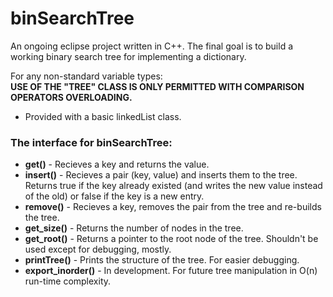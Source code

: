 # binSearchTree

An ongoing eclipse project written in C++.
The final goal is to build a working binary search tree for implementing a dictionary.

For any non-standard variable types:<br/>
<b>USE OF THE "TREE" CLASS IS ONLY PERMITTED WITH COMPARISON OPERATORS OVERLOADING.</b>

- Provided with a basic linkedList class.

<h3>The interface for binSearchTree:</h3>
<ul>
<li><b>get()</b> - Recieves a key and returns the value.</li>
<li><b>insert()</b> - Recieves a pair (key, value) and inserts them to the tree. Returns true if the key already existed (and writes the new value instead of the old) or false if the key is a new entry.</li>
<li><b>remove()</b> - Recieves a key, removes the pair from the tree and re-builds the tree.</li>
<li><b>get_size()</b> - Returns the number of nodes in the tree.</li>
<li><b>get_root()</b> - Returns a pointer to the root node of the tree. Shouldn't be used except for debugging, mostly.</li>
<li><b>printTree()</b> - Prints the structure of the tree. For easier debugging.</li>
<li><b>export_inorder()</b> - In development. For future tree manipulation in O(n) run-time complexity.</li>
</ul>

